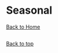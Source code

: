 # Seasonal

[Back to Home](https://github.com/RickyFoots/Wallpapers/tree/main)

</h1>

<img src="">

[Back to top](#Top)